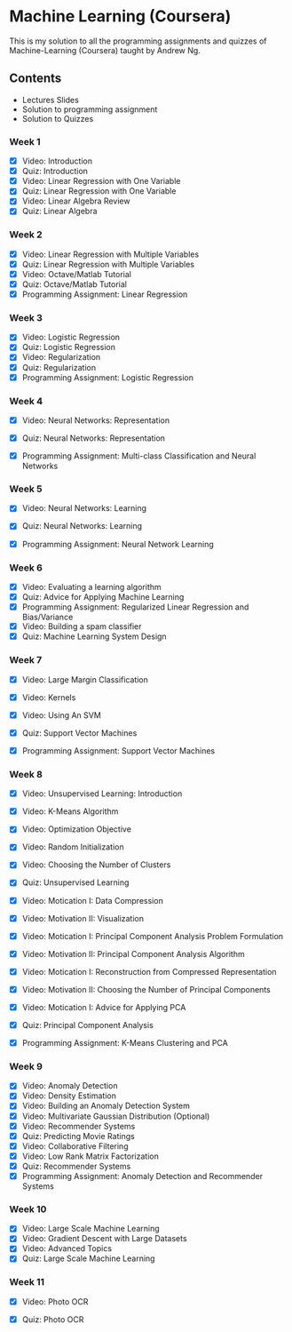# Machine Learning (Coursera)
This is my solution to all the programming assignments and quizzes of Machine-Learning (Coursera) taught by Andrew Ng.

## Contents
* Lectures Slides
* Solution to programming assignment
* Solution to Quizzes

### Week 1
- [x] Video: Introduction
- [x] Quiz: Introduction
- [x] Video: Linear Regression with One Variable
- [x] Quiz: Linear Regression with One Variable
- [x] Video: Linear Algebra Review
- [x] Quiz: Linear Algebra

### Week 2
- [x] Video: Linear Regression with Multiple Variables
- [x] Quiz: Linear Regression with Multiple Variables
- [x] Video: Octave/Matlab Tutorial
- [x] Quiz: Octave/Matlab Tutorial
- [x] Programming Assignment: Linear Regression

### Week 3
- [x] Video: Logistic Regression
- [x] Quiz: Logistic Regression
- [x] Video: Regularization
- [x] Quiz: Regularization
- [x] Programming Assignment: Logistic Regression

### Week 4
- [x] Video: Neural Networks: Representation
- [x] Quiz: Neural Networks: Representation
- [x] Programming Assignment: Multi-class Classification and Neural Networks


### Week 5
- [x] Video: Neural Networks: Learning
- [x] Quiz: Neural Networks: Learning
- [x] Programming Assignment: Neural Network Learning


### Week 6
- [x] Video: Evaluating a learning algorithm
- [x] Quiz: Advice for Applying Machine Learning 
- [x] Programming Assignment: Regularized Linear Regression and Bias/Variance
- [x] Video: Building a spam classifier
- [x] Quiz: Machine Learning System Design

### Week 7
- [x] Video: Large Margin Classification
- [x] Video: Kernels
- [x] Video: Using An SVM
- [x] Quiz: Support Vector Machines
- [x] Programming Assignment: Support Vector Machines


### Week 8
- [x] Video: Unsupervised Learning: Introduction
- [x] Video: K-Means Algorithm
- [x] Video: Optimization Objective
- [x] Video: Random Initialization
- [x] Video: Choosing the Number of Clusters
- [x] Quiz: Unsupervised Learning
- [x] Video:  Motication I: Data Compression
- [x] Video: Motivation II: Visualization
- [x] Video:  Motication I: Principal Component Analysis Problem Formulation
- [x] Video: Motivation II: Principal Component Analysis Algorithm
- [x] Video:  Motication I: Reconstruction from Compressed Representation
- [x] Video: Motivation II: Choosing the Number of Principal Components
- [x] Video:  Motication I: Advice for Applying PCA
- [X] Quiz: Principal Component Analysis
- [X] Programming Assignment: K-Means Clustering and PCA



### Week 9
- [x] Video: Anomaly Detection
- [x] Video: Density Estimation
- [x] Video: Building an Anomaly Detection System
- [x] Video: Multivariate Gaussian Distribution (Optional)
- [x] Video: Recommender Systems
- [x] Quiz: Predicting Movie Ratings
- [x] Video: Collaborative Filtering
- [x] Video: Low Rank Matrix Factorization
- [X] Quiz: Recommender Systems
- [X] Programming Assignment: Anomaly Detection and Recommender Systems

### Week 10
- [x] Video: Large Scale Machine Learning
- [x] Video: Gradient Descent with Large Datasets
- [x] Video: Advanced Topics
- [X] Quiz: Large Scale Machine Learning

### Week 11
- [x] Video: Photo OCR
- [X] Quiz: Photo OCR





